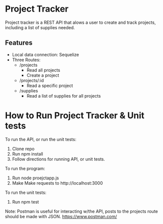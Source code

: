 # Project Tracker
Project tracker is a REST API that alows a user to create and track projects, including a list of supplies needed.  

## Features
* Local data connection: Sequelize
* Three Routes: 
    * /projects
        * Read all projects
        * Create a project
    * /projects/:id
        * Read a specific project
    * /supplies
        * Read a list of supplies for all projects


# How to Run Project Tracker & Unit tests
To run the API, or run the unit tests: 

1. Clone repo
2. Run npm install
3. Follow directions for running API, or unit tests.

To run the program:
1. Run node proejctapp.js
2. Make Make requests to http://localhost:3000

To run the unit tests:
1. Run npm test

Note: Postman is useful for interacting w/the API, posts to the projects route should be made with JSON. https://www.postman.com/